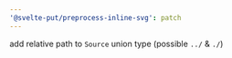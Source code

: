 ```yaml
---
'@svelte-put/preprocess-inline-svg': patch
---
```


add relative path to `Source` union type (possible `../` & `./`)
